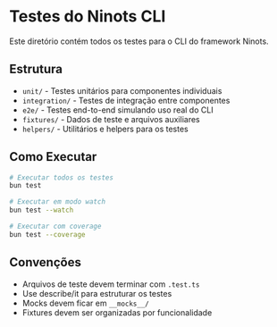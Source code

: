 # Testes do Ninots CLI

Este diretório contém todos os testes para o CLI do framework Ninots.

## Estrutura

-   `unit/` - Testes unitários para componentes individuais
-   `integration/` - Testes de integração entre componentes
-   `e2e/` - Testes end-to-end simulando uso real do CLI
-   `fixtures/` - Dados de teste e arquivos auxiliares
-   `helpers/` - Utilitários e helpers para os testes

## Como Executar

```bash
# Executar todos os testes
bun test

# Executar em modo watch
bun test --watch

# Executar com coverage
bun test --coverage
```

## Convenções

-   Arquivos de teste devem terminar com `.test.ts`
-   Use describe/it para estruturar os testes
-   Mocks devem ficar em `__mocks__/`
-   Fixtures devem ser organizadas por funcionalidade
